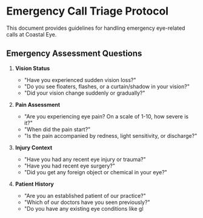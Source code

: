 # Emergency Call Triage Protocol

This document provides guidelines for handling emergency eye-related calls at Coastal Eye.

## Emergency Assessment Questions

1. **Vision Status**
   - "Have you experienced sudden vision loss?"
   - "Do you see floaters, flashes, or a curtain/shadow in your vision?"
   - "Did your vision change suddenly or gradually?"

2. **Pain Assessment**
   - "Are you experiencing eye pain? On a scale of 1-10, how severe is it?"
   - "When did the pain start?"
   - "Is the pain accompanied by redness, light sensitivity, or discharge?"

3. **Injury Context**
   - "Have you had any recent eye injury or trauma?"
   - "Have you had recent eye surgery?"
   - "Did you get any foreign object or chemical in your eye?"

4. **Patient History**
   - "Are you an established patient of our practice?"
   - "Which of our doctors have you seen previously?"
   - "Do you have any existing eye conditions like gl